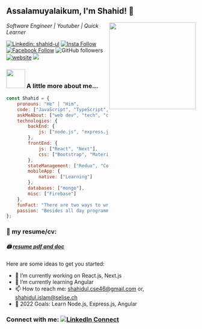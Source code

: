 <h2>Assalamuyalaikum, I'm Shahid! 👋</h2>
<img align='right' src="https://media.giphy.com/media/M9gbBd9nbDrOTu1Mqx/giphy.gif" width="230">
<p><em>Software Engineer | Youtuber | Quick Learner</em></p>

[![Linkedin: shahid-ul](https://img.shields.io/badge/-Shahid-blue?style=flat-square&logo=Linkedin&logoColor=white&link=https://www.linkedin.com/in/shahid-ul/)](https://www.linkedin.com/in/shahid-ul/)
[![Insta Follow](https://img.shields.io/badge/%20-Follow-black?color=14171A&labelColor=d81b60&logo=instagram&logoColor=ffffff)](https://www.instagram.com/hello_shahidul/)
[![Facebook Follow](https://img.shields.io/badge/%20-Follow-black?color=14171A&labelColor=1976d2&logo=facebook&logoColor=ffffff)](https://www.facebook.com/shahid.cse46/)
![GitHub followers](https://img.shields.io/github/followers/dev-shahidul?label=Follow&style=social)
[![website](https://img.shields.io/badge/Website-46a2f1.svg?&style=flat-square&logo=Google-Chrome&logoColor=white&link=https://shahid-me.web.app/)](https://shahid-me.web.app/)
![](https://visitor-badge.glitch.me/badge?page_id=shahidul10.shahidul10)

### <img src="https://media.giphy.com/media/VgCDAzcKvsR6OM0uWg/giphy.gif" width="50"> A little more about me...

```javascript
const Shahid = {
    pronouns: "He" | "Him",
    code: ["JavaScript", "TypeScript", "C", "C++"],
    askMeAbout: ["web dev", "tech", "cycling", "photography"],
    technologies: {
        backEnd: {
            js: ["node.js", "express.js"],
        },
        frontEnd: {
            js: ["React", "Next"],
            css: ["Bootstrap", "MaterialUI", "ChakraUI", "Materialize", "Tailwind CSS"]
        },
        stateManagement: ["Redux", "Context API"],
        mobileApp: {
            native: ["Learning"]
        },
        databases: ["mongo"],
        misc: ["Firebase"]
    },
    funFact: "There are two ways to write error-free programs; only the third one works",
    passion: "Besides all day programming I have a passion for cycling and running."
};
```


### 📑 my resume/cv:

##### 🖨 [resume pdf and doc](https://drive.google.com/file/d/1Cl9RvqyffDdgLTUudroXVFkN2DVMf6eg/view)


Here are some ideas to get you started:


- 🔭 I’m currently working on React.js, Next.js
- 🌱 I’m currently learning Angular
- 📫 How to reach me: shahidul.cse46@gmail.com or, shahidul.islam@selise.ch
- 🥅 2022 Goals: Learn Node.js, Express.js, Angular

<!--
- 👯 I’m looking to collaborate on ...
- 🤔 I’m looking for help with ...
- 💬 Ask me about ...
- 😄 Pronouns: ...
- ⚡ Fun fact: ...
-->




### Connect with me:  [![LinkedIn Connect](https://img.shields.io/badge/%20-Connect-black?color=14171A&labelColor=212121&logo=linkedin&logoColor=ffffff)](https://www.linkedin.com/in/shahid-ul)       
<!--
[![Questions](https://img.shields.io/badge/%20-Questions-black?color=14171A&labelColor=fff&logo=stackoverflow&logoColor=0c0d0e26)](https://stackoverflow.com/users/10940727/shahid-ul-islam)
-->

<br />

<!--
### Languages and Tools:

[<img align="left" alt="Visual Studio Code" width="26px" src="https://raw.githubusercontent.com/github/explore/80688e429a7d4ef2fca1e82350fe8e3517d3494d/topics/visual-studio-code/visual-studio-code.png" />]
[<img align="left" alt="HTML5" width="26px" src="https://raw.githubusercontent.com/github/explore/80688e429a7d4ef2fca1e82350fe8e3517d3494d/topics/html/html.png" />]
[<img align="left" alt="CSS3" width="26px" src="https://raw.githubusercontent.com/github/explore/80688e429a7d4ef2fca1e82350fe8e3517d3494d/topics/css/css.png" />]
[<img align="left" alt="Sass" width="26px" src="https://raw.githubusercontent.com/github/explore/80688e429a7d4ef2fca1e82350fe8e3517d3494d/topics/sass/sass.png" />]
[<img align="left" alt="JavaScript" width="26px" src="https://raw.githubusercontent.com/github/explore/80688e429a7d4ef2fca1e82350fe8e3517d3494d/topics/javascript/javascript.png" />]
[<img align="left" alt="React" width="26px" src="https://raw.githubusercontent.com/github/explore/80688e429a7d4ef2fca1e82350fe8e3517d3494d/topics/react/react.png" />]
[<img align="left" alt="Gatsby" width="26px" src="https://raw.githubusercontent.com/github/explore/e94815998e4e0713912fed477a1f346ec04c3da2/topics/gatsby/gatsby.png" />]
[<img align="left" alt="GraphQL" width="26px" src="https://raw.githubusercontent.com/github/explore/80688e429a7d4ef2fca1e82350fe8e3517d3494d/topics/graphql/graphql.png" />]
[<img align="left" alt="Node.js" width="26px" src="https://raw.githubusercontent.com/github/explore/80688e429a7d4ef2fca1e82350fe8e3517d3494d/topics/nodejs/nodejs.png" />]
[<img align="left" alt="Deno" width="26px" src="https://raw.githubusercontent.com/github/explore/361e2821e2dea67711cde99c9c40ed357061cf27/topics/deno/deno.png" />]
[<img align="left" alt="SQL" width="26px" src="https://raw.githubusercontent.com/github/explore/80688e429a7d4ef2fca1e82350fe8e3517d3494d/topics/sql/sql.png" />]
[<img align="left" alt="MySQL" width="26px" src="https://raw.githubusercontent.com/github/explore/80688e429a7d4ef2fca1e82350fe8e3517d3494d/topics/mysql/mysql.png" />]
[<img align="left" alt="MongoDB" width="26px" src="https://raw.githubusercontent.com/github/explore/80688e429a7d4ef2fca1e82350fe8e3517d3494d/topics/mongodb/mongodb.png" />]
[<img align="left" alt="Git" width="26px" src="https://raw.githubusercontent.com/github/explore/80688e429a7d4ef2fca1e82350fe8e3517d3494d/topics/git/git.png" />]
[<img align="left" alt="GitHub" width="26px" src="https://raw.githubusercontent.com/github/explore/78df643247d429f6cc873026c0622819ad797942/topics/github/github.png" />]
[<img align="left" alt="HTML5" width="26px" src="https://raw.githubusercontent.com/github/explore/80688e429a7d4ef2fca1e82350fe8e3517d3494d/topics/terminal/terminal.png" />]

-->
<br />
<br />

<!-- <img width="550" alt="Shahid's Github Stats"  src="https://github-readme-stats.vercel.app/api?username=black-ghOost&show_icons=true"/> -->

<!-- ![Top Langs](https://github-readme-stats.vercel.app/api/top-langs/?username=shahidul10&layout=compact) -->
<!-- [![Top Langs card](https://github-readme-stats.vercel.app/api/top-langs/?username=black-ghOost&card_width=550)](https://github.com/black-ghOost/black-ghOost) -->

